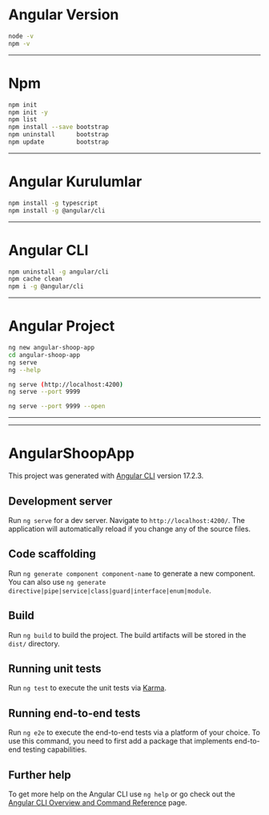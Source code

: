 # Angular Version
```sh
node -v
npm -v 
```
---

# Npm
```sh
npm init
npm init -y
npm list
npm install --save bootstrap
npm uninstall      bootstrap
npm update         bootstrap
```
---

# Angular Kurulumlar
```sh
npm install -g typescript
npm install -g @angular/cli
```
---

# Angular CLI 
```sh
npm uninstall -g angular/cli
npm cache clean
npm i -g @angular/cli
```
---

# Angular Project
```sh
ng new angular-shoop-app 
cd angular-shoop-app 
ng serve
ng --help

ng serve (http://localhost:4200)
ng serve --port 9999

ng serve --port 9999 --open
```
---



---
# AngularShoopApp

This project was generated with [Angular CLI](https://github.com/angular/angular-cli) version 17.2.3.

## Development server

Run `ng serve` for a dev server. Navigate to `http://localhost:4200/`. The application will automatically reload if you change any of the source files.

## Code scaffolding

Run `ng generate component component-name` to generate a new component. You can also use `ng generate directive|pipe|service|class|guard|interface|enum|module`.

## Build

Run `ng build` to build the project. The build artifacts will be stored in the `dist/` directory.

## Running unit tests

Run `ng test` to execute the unit tests via [Karma](https://karma-runner.github.io).

## Running end-to-end tests

Run `ng e2e` to execute the end-to-end tests via a platform of your choice. To use this command, you need to first add a package that implements end-to-end testing capabilities.

## Further help

To get more help on the Angular CLI use `ng help` or go check out the [Angular CLI Overview and Command Reference](https://angular.io/cli) page.
